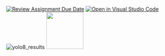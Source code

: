 [![Review Assignment Due Date](https://classroom.github.com/assets/deadline-readme-button-24ddc0f5d75046c5622901739e7c5dd533143b0c8e959d652212380cedb1ea36.svg)](https://classroom.github.com/a/PwK3l629)
[![Open in Visual Studio Code](https://classroom.github.com/assets/open-in-vscode-718a45dd9cf7e7f842a935f5ebbe5719a5e09af4491e668f4dbf3b35d5cca122.svg)](https://classroom.github.com/online_ide?assignment_repo_id=15131690&assignment_repo_type=AssignmentRepo)
![yolo8_results](https://github.com/user-attachments/assets/04328aba-1f70-43ba-b228-2265c68d3c48 )
<img src="[https://your-image-url.type](https://github.com/user-attachments/assets/04328aba-1f70-43ba-b228-2265c68d3c48)" width="100" height="100">
